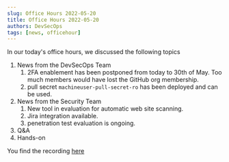 ```yaml
---
slug: Office Hours 2022-05-20
title: Office Hours 2022-05-20
authors: DevSecOps
tags: [news, officehour]
---
```


In our today's office hours, we discussed the following topics

1. News from the DevSecOps Team
    1. 2FA enablement has been postponed from today to 30th of May. Too much members would have lost the GitHub org membership.
	1. pull secret `machineuser-pull-secret-ro` has been deployed and can be used.
1. News from the Security Team
    1. New tool in evaluation for automatic web site scanning.
	1. Jira integration available.
	1. penetration test evaluation is ongoing.
1. Q&A
1. Hands-on

You find the
recording [here](https://bcgcatenax.sharepoint.com/:f:/r/sites/CommunitiesofPractises/Shared%20Documents/CX-CoP%20DevSecOps/Office_Hours_Regular_Recordings?csf=1&web=1&e=YezRwb)
